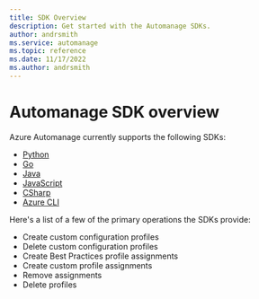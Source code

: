 ```yaml
---
title: SDK Overview
description: Get started with the Automanage SDKs.
author: andrsmith
ms.service: automanage
ms.topic: reference
ms.date: 11/17/2022
ms.author: andrsmith
---
```


# Automanage SDK overview

Azure Automanage currently supports the following SDKs:

- [Python](https://github.com/Azure/azure-sdk-for-python/tree/main/sdk/automanage/azure-mgmt-automanage)
- [Go](https://github.com/Azure/azure-sdk-for-go/tree/main/sdk/resourcemanager/automanage/armautomanage)
- [Java](https://github.com/Azure/azure-sdk-for-java/tree/main/sdk/automanage/azure-resourcemanager-automanage)
- [JavaScript](https://github.com/Azure/azure-sdk-for-js/tree/main/sdk/automanage/arm-automanage)
- [CSharp](https://github.com/Azure/azure-sdk-for-net/blob/main/sdk/automanage/Azure.ResourceManager.Automanage)
- [Azure CLI](https://github.com/Azure/azure-cli-extensions/tree/main/src/automanage)

Here's a list of a few of the primary operations the SDKs provide:

- Create custom configuration profiles
- Delete custom configuration profiles
- Create Best Practices profile assignments
- Create custom profile assignments
- Remove assignments
- Delete profiles
